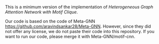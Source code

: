 This is a minimum version of the implementation of _Heterogeneous Graph Attention Network with Motif Clique_. 

Our code is based on the code of Meta-GNN https://github.com/aravindsankar28/Meta-GNN. However, since they did not offer any license, we do not paste their code into this repository. If you want to run our code, please merge it with Meta-GNN/motif-cnn.
